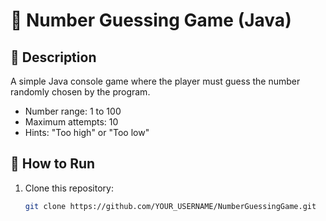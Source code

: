 # 🎯 Number Guessing Game (Java)

## 📌 Description
A simple Java console game where the player must guess the number randomly chosen by the program.  
- Number range: 1 to 100  
- Maximum attempts: 10  
- Hints: "Too high" or "Too low"

## 🚀 How to Run
1. Clone this repository:
   ```bash
   git clone https://github.com/YOUR_USERNAME/NumberGuessingGame.git
